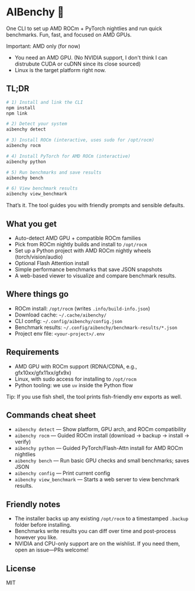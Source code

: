 # AIBenchy 🚀

One CLI to set up AMD ROCm + PyTorch nightlies and run quick benchmarks. Fun, fast, and focused on AMD GPUs.

Important: AMD only (for now)
- You need an AMD GPU. (No NVIDIA support, I don't think I can distrubute CUDA or cuDNN since its close sourced)
- Linux is the target platform right now.

## TL;DR

```bash
# 1) Install and link the CLI
npm install
npm link

# 2) Detect your system
aibenchy detect

# 3) Install ROCm (interactive, uses sudo for /opt/rocm)
aibenchy rocm

# 4) Install PyTorch for AMD ROCm (interactive)
aibenchy python

# 5) Run benchmarks and save results
aibenchy bench

# 6) View benchmark results
aibenchy view_benchmark
```

That’s it. The tool guides you with friendly prompts and sensible defaults.

## What you get

- Auto-detect AMD GPU + compatible ROCm families
- Pick from ROCm nightly builds and install to `/opt/rocm`
- Set up a Python project with AMD ROCm nightly wheels (torch/vision/audio)
- Optional Flash Attention install
- Simple performance benchmarks that save JSON snapshots
- A web-based viewer to visualize and compare benchmark results.

## Where things go

- ROCm install: `/opt/rocm` (writes `.info/build-info.json`)
- Download cache: `~/.cache/aibenchy/`
- CLI config: `~/.config/aibenchy/config.json`
- Benchmark results: `~/.config/aibenchy/benchmark-results/*.json`
- Project env file: `<your-project>/.env`

## Requirements

- AMD GPU with ROCm support (RDNA/CDNA, e.g., gfx10xx/gfx11xx/gfx9x)
- Linux, with sudo access for installing to `/opt/rocm`
- Python tooling: we use `uv` inside the Python flow

Tip: If you use fish shell, the tool prints fish-friendly env exports as well.

## Commands cheat sheet

- `aibenchy detect` — Show platform, GPU arch, and ROCm compatibility
- `aibenchy rocm` — Guided ROCm install (download → backup → install → verify)
- `aibenchy python` — Guided PyTorch/Flash-Attn install for AMD ROCm nightlies
- `aibenchy bench` — Run basic GPU checks and small benchmarks; saves JSON
- `aibenchy config` — Print current config
- `aibenchy view_benchmark` — Starts a web server to view benchmark results.

## Friendly notes

- The installer backs up any existing `/opt/rocm` to a timestamped `.backup` folder before installing.
- Benchmarks write results you can diff over time and post-process however you like.
- NVIDIA and CPU-only support are on the wishlist. If you need them, open an issue—PRs welcome!

## License

MIT
